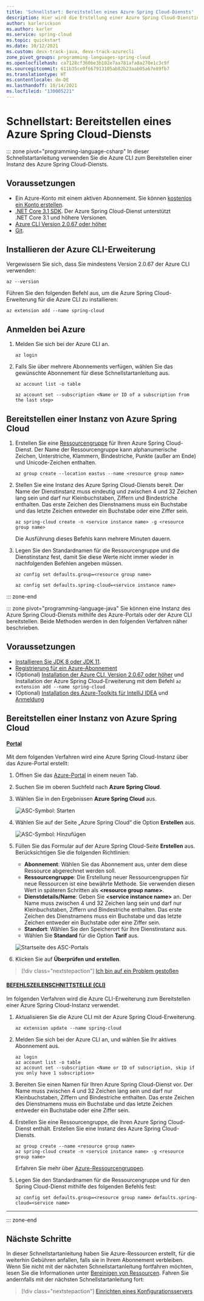 ```yaml
---
title: 'Schnellstart: Bereitstellen eines Azure Spring Cloud-Diensts'
description: Hier wird die Erstellung einer Azure Spring Cloud-Dienstinstanz für die App-Bereitstellung erläutert.
author: karlerickson
ms.author: karler
ms.service: spring-cloud
ms.topic: quickstart
ms.date: 10/12/2021
ms.custom: devx-track-java, devx-track-azurecli
zone_pivot_groups: programming-languages-spring-cloud
ms.openlocfilehash: ca7128cf360be3b102e7aa781afa8a270e1c3c9f
ms.sourcegitcommit: 611b35ce0f667913105ab82b23aab05a67e89fb7
ms.translationtype: HT
ms.contentlocale: de-DE
ms.lasthandoff: 10/14/2021
ms.locfileid: "130005221"
---
```

# <a name="quickstart-provision-an-azure-spring-cloud-service"></a>Schnellstart: Bereitstellen eines Azure Spring Cloud-Diensts

::: zone pivot="programming-language-csharp"
In dieser Schnellstartanleitung verwenden Sie die Azure CLI zum Bereitstellen einer Instanz des Azure Spring Cloud-Diensts.

## <a name="prerequisites"></a>Voraussetzungen

* Ein Azure-Konto mit einem aktiven Abonnement. Sie können [kostenlos ein Konto erstellen](https://azure.microsoft.com/free/?WT.mc_id=A261C142F).
* [.NET Core 3.1 SDK](https://dotnet.microsoft.com/download/dotnet-core/3.1). Der Azure Spring Cloud-Dienst unterstützt .NET Core 3.1 und höhere Versionen.
* [Azure CLI Version 2.0.67 oder höher](/cli/azure/install-azure-cli)
* [Git](https://git-scm.com/).

## <a name="install-azure-cli-extension"></a>Installieren der Azure CLI-Erweiterung

Vergewissern Sie sich, dass Sie mindestens Version 2.0.67 der Azure CLI verwenden:

```azurecli
az --version
```

Führen Sie den folgenden Befehl aus, um die Azure Spring Cloud-Erweiterung für die Azure CLI zu installieren:

```azurecli
az extension add --name spring-cloud
```

## <a name="sign-in-to-azure"></a>Anmelden bei Azure

1. Melden Sie sich bei der Azure CLI an.

    ```azurecli
    az login
    ```

1. Falls Sie über mehrere Abonnements verfügen, wählen Sie das gewünschte Abonnement für diese Schnellstartanleitung aus.

   ```azurecli
   az account list -o table
   ```

   ```azurecli
   az account set --subscription <Name or ID of a subscription from the last step>
   ```

## <a name="provision-an-instance-of-azure-spring-cloud"></a>Bereitstellen einer Instanz von Azure Spring Cloud

1. Erstellen Sie eine [Ressourcengruppe](../azure-resource-manager/management/overview.md) für Ihren Azure Spring Cloud-Dienst. Der Name der Ressourcengruppe kann alphanumerische Zeichen, Unterstriche, Klammern, Bindestriche, Punkte (außer am Ende) und Unicode-Zeichen enthalten.

   ```azurecli
   az group create --location eastus --name <resource group name>
   ```

1. Stellen Sie eine Instanz des Azure Spring Cloud-Diensts bereit. Der Name der Dienstinstanz muss eindeutig und zwischen 4 und 32 Zeichen lang sein und darf nur Kleinbuchstaben, Ziffern und Bindestriche enthalten. Das erste Zeichen des Dienstnamens muss ein Buchstabe und das letzte Zeichen entweder ein Buchstabe oder eine Ziffer sein.

    ```azurecli
    az spring-cloud create -n <service instance name> -g <resource group name>
    ```

    Die Ausführung dieses Befehls kann mehrere Minuten dauern.

1. Legen Sie den Standardnamen für die Ressourcengruppe und die Dienstinstanz fest, damit Sie diese Werte nicht immer wieder in nachfolgenden Befehlen angeben müssen.

   ```azurecli
   az config set defaults.group=<resource group name>
   ```

   ```azurecli
   az config set defaults.spring-cloud=<service instance name>
   ```

::: zone-end

::: zone pivot="programming-language-java"
Sie können eine Instanz des Azure Spring Cloud-Diensts mithilfe des Azure-Portals oder der Azure CLI bereitstellen.  Beide Methoden werden in den folgenden Verfahren näher beschrieben.

## <a name="prerequisites"></a>Voraussetzungen

* [Installieren Sie JDK 8 oder JDK 11](/azure/developer/java/fundamentals/java-jdk-install).
* [Registrierung für ein Azure-Abonnement](https://azure.microsoft.com/free/)
* (Optional) [Installation der Azure CLI, Version 2.0.67 oder höher](/cli/azure/install-azure-cli) und Installation der Azure Spring Cloud-Erweiterung mit dem Befehl `az extension add --name spring-cloud`
* (Optional) [Installation des Azure-Toolkits für IntelliJ IDEA](https://plugins.jetbrains.com/plugin/8053-azure-toolkit-for-intellij/) und [Anmeldung](/azure/developer/java/toolkit-for-intellij/create-hello-world-web-app#installation-and-sign-in)

## <a name="provision-an-instance-of-azure-spring-cloud"></a>Bereitstellen einer Instanz von Azure Spring Cloud

#### <a name="portal"></a>[Portal](#tab/Azure-portal)

Mit dem folgenden Verfahren wird eine Azure Spring Cloud-Instanz über das Azure-Portal erstellt:

1. Öffnen Sie das [Azure-Portal](https://ms.portal.azure.com/) in einem neuen Tab.

2. Suchen Sie im oberen Suchfeld nach **Azure Spring Cloud**.

3. Wählen Sie in den Ergebnissen **Azure Spring Cloud** aus.

    ![ASC-Symbol: Starten](media/spring-cloud-quickstart-launch-app-portal/find-spring-cloud-start.png)

4. Wählen Sie auf der Seite „Azure Spring Cloud“ die Option **Erstellen** aus.

    ![ASC-Symbol: Hinzufügen](media/spring-cloud-quickstart-launch-app-portal/spring-cloud-create.png)

5. Füllen Sie das Formular auf der Azure Spring Cloud-Seite **Erstellen** aus.  Berücksichtigen Sie die folgenden Richtlinien:

    - **Abonnement**: Wählen Sie das Abonnement aus, unter dem diese Ressource abgerechnet werden soll.
    - **Ressourcengruppe**: Die Erstellung neuer Ressourcengruppen für neue Ressourcen ist eine bewährte Methode. Sie verwenden diesen Wert in späteren Schritten als **\<resource group name\>**.
    - **Dienstdetails/Name**: Geben Sie **\<service instance name\>** an.  Der Name muss zwischen 4 und 32 Zeichen lang sein und darf nur Kleinbuchstaben, Ziffern und Bindestriche enthalten.  Das erste Zeichen des Dienstnamens muss ein Buchstabe und das letzte Zeichen entweder ein Buchstabe oder eine Ziffer sein.
    - **Standort**: Wählen Sie den Speicherort für Ihre Dienstinstanz aus.
    - Wählen Sie **Standard** für die Option **Tarif** aus.

    ![Startseite des ASC-Portals](media/spring-cloud-quickstart-launch-app-portal/portal-start.png)

6. Klicken Sie auf **Überprüfen und erstellen**.

> [!div class="nextstepaction"]
> [Ich bin auf ein Problem gestoßen](https://www.research.net/r/javae2e?tutorial=asc-cli-quickstart&step=public-endpoint)

#### <a name="cli"></a>[BEFEHLSZEILENSCHNITTSTELLE (CLI)](#tab/Azure-CLI)

Im folgenden Verfahren wird die Azure CLI-Erweiterung zum Bereitstellen einer Azure Spring Cloud-Instanz verwendet.

1. Aktualisieren Sie die Azure CLI mit der Azure Spring Cloud-Erweiterung.

    ```azurecli
    az extension update --name spring-cloud
    ```

1. Melden Sie sich bei der Azure CLI an, und wählen Sie Ihr aktives Abonnement aus.

    ```azurecli
    az login
    az account list -o table
    az account set --subscription <Name or ID of subscription, skip if you only have 1 subscription>
    ```

1. Bereiten Sie einen Namen für Ihren Azure Spring Cloud-Dienst vor.  Der Name muss zwischen 4 und 32 Zeichen lang sein und darf nur Kleinbuchstaben, Ziffern und Bindestriche enthalten.  Das erste Zeichen des Dienstnamens muss ein Buchstabe und das letzte Zeichen entweder ein Buchstabe oder eine Ziffer sein.

1. Erstellen Sie eine Ressourcengruppe, die Ihren Azure Spring Cloud-Dienst enthält.  Erstellen Sie eine Instanz des Azure Spring Cloud-Diensts.

    ```azurecli
    az group create --name <resource group name>
    az spring-cloud create -n <service instance name> -g <resource group name>
    ```

    Erfahren Sie mehr über [Azure-Ressourcengruppen](../azure-resource-manager/management/overview.md).

1. Legen Sie den Standardnamen für die Ressourcengruppe und für den Spring Cloud-Dienst mithilfe des folgenden Befehls fest:

    ```azurecli
    az config set defaults.group=<resource group name> defaults.spring-cloud=<service name>
    ```

---
::: zone-end

## <a name="next-steps"></a>Nächste Schritte

In dieser Schnellstartanleitung haben Sie Azure-Ressourcen erstellt, für die weiterhin Gebühren anfallen, falls sie in Ihrem Abonnement verbleiben. Wenn Sie nicht mit der nächsten Schnellstartanleitung fortfahren möchten, lesen Sie die Informationen unter [Bereinigen von Ressourcen](./quickstart-logs-metrics-tracing.md#clean-up-resources). Fahren Sie andernfalls mit der nächsten Schnellstartanleitung fort:

> [!div class="nextstepaction"]
> [Einrichten eines Konfigurationsservers](./quickstart-setup-config-server.md)
